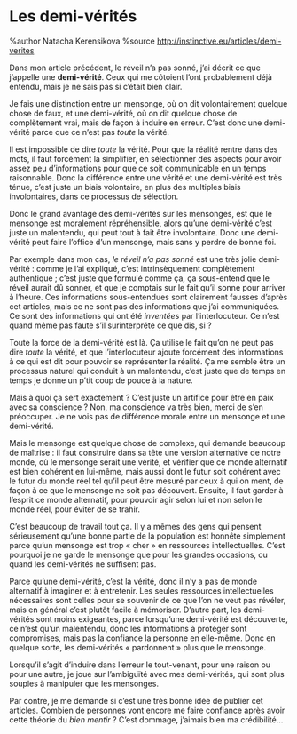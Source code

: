 Les demi-vérités
================

%author Natacha Kerensikova
%source http://instinctive.eu/articles/demi-verites

Dans mon article précédent, le réveil n’a pas sonné, j’ai décrit ce que
j’appelle une __demi-vérité__.  Ceux qui me côtoient l’ont probablement déjà
entendu, mais je ne sais pas si c’était bien clair.

Je fais une distinction entre un mensonge, où on dit volontairement quelque
chose de faux, et une demi-vérité, où on dit quelque chose de complètement vrai,
mais de façon à induire en erreur.  C’est donc une demi-vérité parce que ce
n’est pas _toute_ la vérité.

Il est impossible de dire _toute_ la vérité.  Pour que la réalité rentre dans
des mots, il faut forcément la simplifier, en sélectionner des aspects pour
avoir assez peu d’informations pour que ce soit communicable en un temps
raisonnable.  Donc la différence entre une vérité et une demi-vérité est très
ténue, c’est juste un biais volontaire, en plus des multiples biais
involontaires, dans ce processus de sélection.

Donc le grand avantage des demi-vérités sur les mensonges, est que le mensonge
est moralement répréhensible, alors qu’une demi-vérité c’est juste un
malentendu, qui peut tout à fait être involontaire.  Donc une demi-vérité peut
faire l’office d’un mensonge, mais sans y perdre de bonne foi.

Par exemple dans mon cas, _le réveil n’a pas sonné_ est une très jolie
demi-vérité : comme je l’ai expliqué, c’est intrinsèquement complètement
authentique ; c’est juste que formulé comme ça, ça sous-entend que le réveil
aurait dû sonner, et que je comptais sur le fait qu’il sonne pour arriver à
l’heure.  Ces informations sous-entendues sont clairement fausses d’après cet
articles, mais ce ne sont pas des informations que j’ai communiquées.  Ce sont
des informations qui ont été _inventées_ par l’interlocuteur.  Ce n’est quand
même pas faute s’il surinterpréte ce que dis, si ?

Toute la force de la demi-vérité est là.  Ça utilise le fait qu’on ne peut pas
dire _toute_ la vérité, et que l’interlocuteur ajoute forcément des informations
à ce qui est dit pour pouvoir se représenter la réalité.  Ça me semble être un
processus naturel qui conduit à un malentendu, c’est juste que de temps en temps
je donne un p’tit coup de pouce à la nature.

Mais à quoi ça sert exactement ?  C’est juste un artifice pour être en paix avec
sa conscience ?  Non, ma conscience va très bien, merci de s’en préoccuper.  Je
ne vois pas de différence morale entre un mensonge et une demi-vérité.

Mais le mensonge est quelque chose de complexe, qui demande beaucoup de maîtrise
: il faut construire dans sa tête une version alternative de notre monde, où le
mensonge serait une vérité, et vérifier que ce monde alternatif est bien
cohérent en lui-même, mais aussi dont le futur soit cohérent avec le futur du
monde réel tel qu’il peut être mesuré par ceux à qui on ment, de façon à ce que
le mensonge ne soit pas découvert.  Ensuite, il faut garder à l’esprit ce monde
alternatif, pour pouvoir agir selon lui et non selon le monde réel, pour éviter
de se trahir.

C’est beaucoup de travail tout ça.  Il y a mêmes des gens qui pensent
sérieusement qu’une bonne partie de la population est honnête simplement parce
qu’un mensonge est trop « cher » en ressources intellectuelles.  C’est pourquoi
je ne garde le mensonge que pour les grandes occasions, ou quand les
demi-vérités ne suffisent pas.

Parce qu’une demi-vérité, c’est la vérité, donc il n’y a pas de monde alternatif
à imaginer et à entretenir.  Les seules ressources intellectuelles nécessaires
sont celles pour se souvenir de ce que l’on ne veut pas révéler, mais en général
c’est plutôt facile à mémoriser.  D’autre part, les demi-vérités sont moins
exigeantes, parce lorsqu’une demi-vérité est découverte, ce n’est qu’un
malentendu, donc les informations à protéger sont compromises, mais pas la
confiance la personne en elle-même.  Donc en quelque sorte, les demi-vérités «
pardonnent » plus que le mensonge.

Lorsqu’il s’agit d’induire dans l’erreur le tout-venant, pour une raison ou pour
une autre, je joue sur l’ambiguïté avec mes demi-vérités, qui sont plus souples
à manipuler que les mensonges.

Par contre, je me demande si c’est une très bonne idée de publier cet articles.
Combien de personnes vont encore me faire confiance après avoir cette théorie du
_bien mentir_ ?  C’est dommage, j’aimais bien ma crédibilité…
